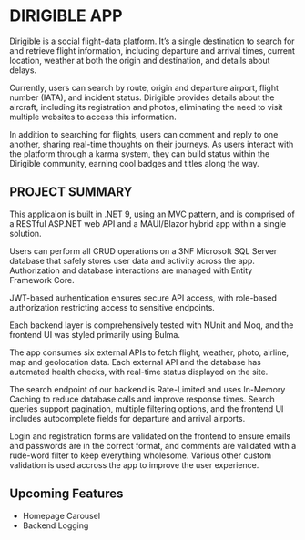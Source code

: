 # DIRIGIBLE APP
Dirigible is a social flight-data platform. It’s a single destination to search for and retrieve flight information, including departure and arrival times, current location, weather at both the origin and destination, and details about delays.

Currently, users can search by route, origin and departure airport, flight number (IATA), and incident status. Dirigible provides details about the aircraft, including its registration and photos, eliminating the need to visit multiple websites to access this information.

In addition to searching for flights, users can comment and reply to one another, sharing real-time thoughts on their journeys. As users interact with the platform through a karma system, they can build status within the Dirigible community, earning cool badges and titles along the way.

## PROJECT SUMMARY
This applicaion is built in .NET 9, using an MVC pattern, and is comprised of a RESTful ASP.NET web API and a MAUI/Blazor hybrid app within a single solution. 

Users can perform all CRUD operations on a 3NF Microsoft SQL Server database that safely stores user data and activity across the app. Authorization and database interactions are managed with Entity Framework Core.

JWT-based authentication ensures secure API access, with role-based authorization restricting access to sensitive endpoints.

Each backend layer is comprehensively tested with NUnit and Moq, and the frontend UI was styled primarily using Bulma. 

The app consumes six external APIs to fetch flight, weather, photo, airline, map and geolocation data. Each external API and the database has automated health checks, with real-time status displayed on the site.

The search endpoint of our backend is Rate-Limited and uses In-Memory Caching to reduce database calls and improve response times. Search queries support pagination, multiple filtering options, and the frontend UI includes autocomplete fields for departure and arrival airports.

Login and registration forms are validated on the frontend to ensure emails and passwords are in the correct format, and comments are validated with a rude-word filter to keep everything wholesome. Various other custom validation is used accross the app to improve the user experience.

## Upcoming Features
* Homepage Carousel
* Backend Logging
